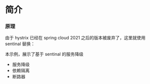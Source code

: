 # 简介

### 原理
由于 hystrix 已经在 spring cloud 2021 之后的版本被废弃了，这里就使用 sentinal 替换：

本示例，展示了基于 sentinal 的服务降级

- 服务降级
- 依赖隔离
- 断路器